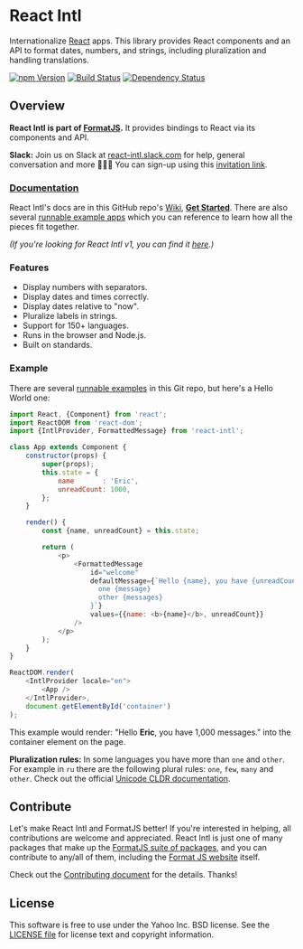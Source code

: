 React Intl
==========

Internationalize [React][] apps. This library provides React components and an API to format dates, numbers, and strings, including pluralization and handling translations.

[![npm Version][npm-badge]][npm]
[![Build Status][travis-badge]][travis]
[![Dependency Status][david-badge]][david]

Overview
--------

**React Intl is part of [FormatJS][].** It provides bindings to React via its components and API.

**Slack:** Join us on Slack at [react-intl.slack.com](https://react-intl.slack.com/) for help, general conversation and more 💬🎊🎉
You can sign-up using this [invitation link](https://join.slack.com/t/react-intl/shared_invite/enQtNDAxMjc5MTQxMDkwLWNiYWM5Njc5NjA3ZWVkOTQ3MzBhYjFlY2NkNmM3NzEyNDUzZmNhZDE2MmUwNWVjYmExMWUxZTRhMzEzMWYxYzY).

### [Documentation][]

React Intl's docs are in this GitHub repo's [Wiki][Documentation], [__Get Started__][Getting Started]. There are also several [runnable example apps][Examples] which you can reference to learn how all the pieces fit together.

_(If you're looking for React Intl v1, you can find it [here][v1-docs].)_

### Features

- Display numbers with separators.
- Display dates and times correctly.
- Display dates relative to "now".
- Pluralize labels in strings.
- Support for 150+ languages.
- Runs in the browser and Node.js.
- Built on standards.

### Example

There are several [runnable examples][Examples] in this Git repo, but here's a Hello World one:

```js
import React, {Component} from 'react';
import ReactDOM from 'react-dom';
import {IntlProvider, FormattedMessage} from 'react-intl';

class App extends Component {
    constructor(props) {
        super(props);
        this.state = {
            name       : 'Eric',
            unreadCount: 1000,
        };
    }

    render() {
        const {name, unreadCount} = this.state;

        return (
            <p>
                <FormattedMessage
                    id="welcome"
                    defaultMessage={`Hello {name}, you have {unreadCount, number} {unreadCount, plural,
                      one {message}
                      other {messages}
                    }`}
                    values={{name: <b>{name}</b>, unreadCount}}
                />
            </p>
        );
    }
}

ReactDOM.render(
    <IntlProvider locale="en">
        <App />
    </IntlProvider>,
    document.getElementById('container')
);

```

This example would render: "Hello **Eric**, you have 1,000 messages." into the container element on the page.

**Pluralization rules:** In some languages you have more than `one` and `other`. For example in `ru` there are the following plural rules: `one`, `few`, `many` and `other`.
Check out the official [Unicode CLDR documentation](http://www.unicode.org/cldr/charts/28/supplemental/language_plural_rules.html).

Contribute
---------

Let's make React Intl and FormatJS better! If you're interested in helping, all contributions are welcome and appreciated. React Intl is just one of many packages that make up the [FormatJS suite of packages][FormatJS GitHub], and you can contribute to any/all of them, including the [Format JS website][FormatJS] itself.

Check out the [Contributing document][CONTRIBUTING] for the details. Thanks!


License
-------

This software is free to use under the Yahoo Inc. BSD license.
See the [LICENSE file][] for license text and copyright information.


[npm]: https://www.npmjs.org/package/react-intl
[npm-badge]: https://img.shields.io/npm/v/react-intl.svg?style=flat-square
[david]: https://david-dm.org/yahoo/react-intl
[david-badge]: https://img.shields.io/david/yahoo/react-intl.svg?style=flat-square
[travis]: https://travis-ci.org/yahoo/react-intl
[travis-badge]: https://img.shields.io/travis/yahoo/react-intl/master.svg?style=flat-square
[React]: http://facebook.github.io/react/
[FormatJS]: http://formatjs.io/
[FormatJS GitHub]: http://formatjs.io/github/
[Documentation]: https://github.com/yahoo/react-intl/wiki
[Getting Started]: https://github.com/yahoo/react-intl/wiki#getting-started
[Examples]: https://github.com/yahoo/react-intl/tree/master/examples
[v1-docs]: http://formatjs.io/react/v1/
[CONTRIBUTING]: https://github.com/yahoo/react-intl/blob/master/CONTRIBUTING.md
[LICENSE file]: https://github.com/yahoo/react-intl/blob/master/LICENSE.md
